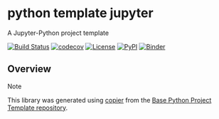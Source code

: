 # python template jupyter

A Jupyter-Python project template

[![Build Status](https://github.com/python-project-templates/python-template-jupyter/actions/workflows/build.yaml/badge.svg?branch=main&event=push)](https://github.com/python-project-templates/python-template-jupyter/actions/workflows/build.yaml)
[![codecov](https://codecov.io/gh/python-project-templates/python-template-jupyter/branch/main/graph/badge.svg)](https://codecov.io/gh/python-project-templates/python-template-jupyter)
[![License](https://img.shields.io/github/license/python-project-templates/python-template-jupyter)](https://github.com/python-project-templates/python-template-jupyter)
[![PyPI](https://img.shields.io/pypi/v/python-template-jupyter.svg)](https://pypi.python.org/pypi/python-template-jupyter)
[![Binder](https://mybinder.org/badge_logo.svg)](https://mybinder.org/v2/gh/python-project-templates/python-template-jupyter/main?urlpath=lab)

## Overview


> [!NOTE]
> This library was generated using [copier](https://copier.readthedocs.io/en/stable/) from the [Base Python Project Template repository](https://github.com/python-project-templates/base).
